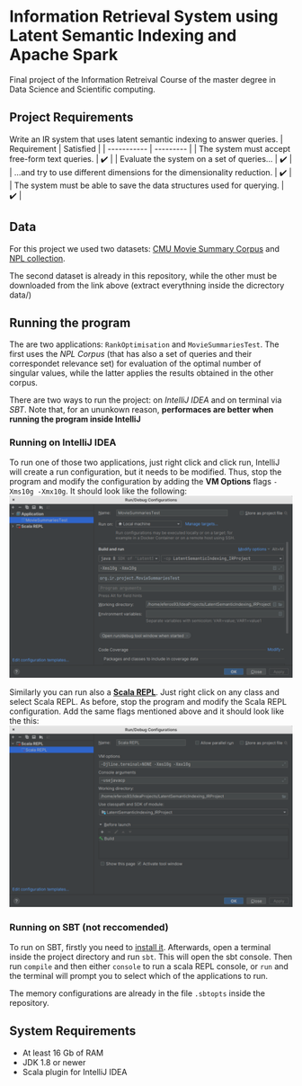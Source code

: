 # Information Retrieval System using Latent Semantic Indexing and Apache Spark
Final project of the Information Retreival Course of the master degree in Data Science and Scientific computing.

## Project Requirements
Write an IR system that uses latent semantic indexing to answer queries.
| Requirement | Satisfied |
| ----------- | --------- |
| The system must accept free-form text queries. | :heavy_check_mark: |
| Evaluate the system on a set of queries… | :heavy_check_mark: |
| …and try to use different dimensions for the dimensionality reduction. | :heavy_check_mark: |
| The system must be able to save the data structures used for querying. | :heavy_check_mark: |

## Data
For this project we used two datasets: [CMU Movie Summary Corpus](http://www.cs.cmu.edu/~ark/personas/) and [NPL collection](http://ir.dcs.gla.ac.uk/resources/test_collections/npl/).

The second dataset is already in this repository, while the other must be downloaded from the link above (extract everythning inside the dicrectory data/)


## Running the program
The are two applications: `RankOptimisation` and `MovieSummariesTest`. The first uses the *NPL Corpus* (that has also a set of queries and their correspondet relevance set) for evaluation of the optimal number of singular values, while the latter applies the results obtained in the other corpus.

There are two ways to run the project: on *IntelliJ IDEA* and on terminal via *SBT*. Note that, for an ununkown reason, **performaces are better when running the program inside IntelliJ**

### Running on IntelliJ IDEA

To run one of those two applications, just right click and click run, IntelliJ will create a run configuration, but it needs to be modified. Thus, stop the program and modify the configuration by adding the **VM Options** flags `-Xms10g -Xmx10g`. It should look like the following:
![alt text](https://github.com/eferos93/LatentSemanticIndexing_IRProject/blob/master/config_screenshots/executable_config.png?raw=true)

Similarly you can run also a [**Scala REPL**](https://docs.scala-lang.org/overviews/repl/overview.html). Just right click on any class and select Scala REPL. As before, stop the program and modify the Scala REPL configuration. Add the same flags mentioned above and it should look like the this:
![alt text](https://github.com/eferos93/LatentSemanticIndexing_IRProject/blob/master/config_screenshots/scalaREPL_config.png?raw=true)

### Running on SBT (not reccomended)
To run on SBT, firstly you need to [install it](https://www.scala-sbt.org/1.x/docs/Setup.html). Afterwards, open a terminal inside the project directory and run `sbt`. This will open the sbt console. Then run `compile` and then either `console` to run a scala REPL console, or `run` and the terminal will prompt you to select which of the applications to run.

The memory configurations are already in the file `.sbtopts` inside the repository.


## System Requirements
- At least 16 Gb of RAM
- JDK 1.8 or newer
- Scala plugin for IntelliJ IDEA

